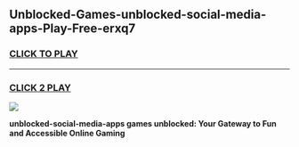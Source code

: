 
## Unblocked-Games-unblocked-social-media-apps-Play-Free-erxq7
<h3>
<a href="https://premium76.site?title=unblocked-social-media-apps&ref=12A">CLICK TO PLAY</a></h3>
<hr>

<h3>
<a href="https://premium76.site?title=unblocked-social-media-apps&ref=12A">CLICK 2 PLAY</a>
  
</h3>

<a href="https://premium76.site?title=unblocked-social-media-apps&ref=12A"><img src="https://clearcache.store/games.png"></a>


**unblocked-social-media-apps games unblocked: Your Gateway to Fun and Accessible Online Gaming**
